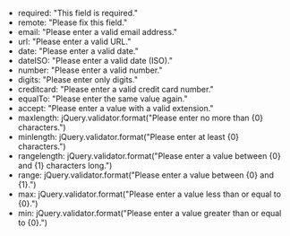 * required: "This field is required."
* remote: "Please fix this field."
* email: "Please enter a valid email address."
* url: "Please enter a valid URL."
* date: "Please enter a valid date."
* dateISO: "Please enter a valid date (ISO)."
* number: "Please enter a valid number."
* digits: "Please enter only digits."
* creditcard: "Please enter a valid credit card number."
* equalTo: "Please enter the same value again."
* accept: "Please enter a value with a valid extension."
* maxlength: jQuery.validator.format("Please enter no more than {0} characters.")
* minlength: jQuery.validator.format("Please enter at least {0} characters.")
* rangelength: jQuery.validator.format("Please enter a value between {0} and {1} characters long.")
* range: jQuery.validator.format("Please enter a value between {0} and {1}.")
* max: jQuery.validator.format("Please enter a value less than or equal to {0}.")
* min: jQuery.validator.format("Please enter a value greater than or equal to {0}.")